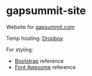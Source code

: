 # gapsummit-site
Website for [gapsummit.com](http://www.gapsummit.com)

Temp hosting: [Dropbox](https://dl.dropboxusercontent.com/u/833721/gapsummit-site/index.html)

For styling:
- [Bootstrap](http://getbootstrap.com/components/) reference
- [Font Awesome](http://fortawesome.github.io/Font-Awesome/icons/) reference

